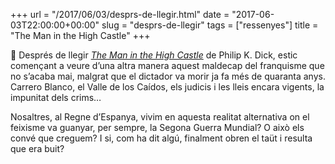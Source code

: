 +++
url = "/2017/06/03/desprs-de-llegir.html"
date = "2017-06-03T22:00:00+00:00"
slug = "desprs-de-llegir"
tags = ["ressenyes"]
title = "The Man in the High Castle"
+++

📖 Després de llegir [*The Man in the High Castle*](https://en.wikipedia.org/wiki/The_Man_in_the_High_Castle) de Philip K. Dick, estic començant a veure d’una altra manera aquest maldecap del franquisme que no s’acaba mai, malgrat que el dictador va morir ja fa més de quaranta anys. Carrero Blanco, el Valle de los Caídos, els judicis i les lleis encara vigents, la impunitat dels crims…

Nosaltres, al Regne d’Espanya, vivim en aquesta realitat alternativa on el feixisme va guanyar, per sempre, la Segona Guerra Mundial? O això els convé que creguem? I si, com ha dit algú, finalment obren el taüt i resulta que era buit?
